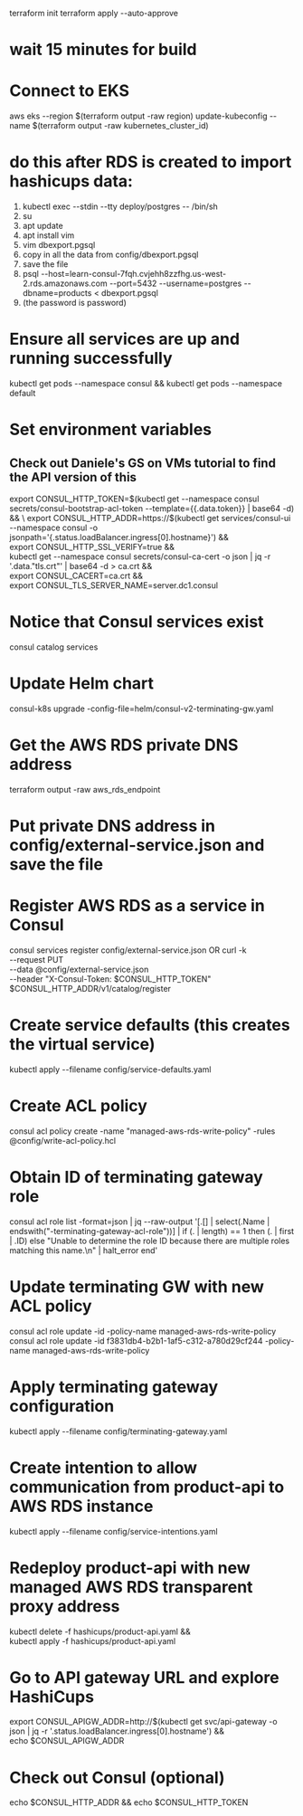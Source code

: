 terraform init
terraform apply --auto-approve
# wait 15 minutes for build

# Connect to EKS
aws eks --region $(terraform output -raw region) update-kubeconfig --name $(terraform output -raw kubernetes_cluster_id)

# do this after RDS is created to import hashicups data: 
1. kubectl exec --stdin --tty deploy/postgres -- /bin/sh
2. su
3. apt update
4. apt install vim
5. vim dbexport.pgsql
6. copy in all the data from config/dbexport.pgsql
7. save the file
8. psql --host=learn-consul-7fqh.cvjehh8zzfhg.us-west-2.rds.amazonaws.com --port=5432 --username=postgres --dbname=products < dbexport.pgsql
9. (the password is password)

# Ensure all services are up and running successfully
kubectl get pods --namespace consul && kubectl get pods --namespace default

# Set environment variables
## Check out Daniele's GS on VMs tutorial to find the API version of this
export CONSUL_HTTP_TOKEN=$(kubectl get --namespace consul secrets/consul-bootstrap-acl-token --template={{.data.token}} | base64 -d) && \
export CONSUL_HTTP_ADDR=https://$(kubectl get services/consul-ui --namespace consul -o jsonpath='{.status.loadBalancer.ingress[0].hostname}') && \
export CONSUL_HTTP_SSL_VERIFY=true && \
kubectl get --namespace consul secrets/consul-ca-cert -o json | jq -r '.data."tls.crt"' | base64 -d > ca.crt && \
export CONSUL_CACERT=ca.crt && \
export CONSUL_TLS_SERVER_NAME=server.dc1.consul

# Notice that Consul services exist
consul catalog services

# Update Helm chart
consul-k8s upgrade -config-file=helm/consul-v2-terminating-gw.yaml

# Get the AWS RDS private DNS address
terraform output -raw aws_rds_endpoint

# Put private DNS address in config/external-service.json and save the file

# Register AWS RDS as a service in Consul
consul services register config/external-service.json
OR
curl -k \
    --request PUT \
    --data @config/external-service.json \
    --header "X-Consul-Token: $CONSUL_HTTP_TOKEN" \
    $CONSUL_HTTP_ADDR/v1/catalog/register

# Create service defaults (this creates the virtual service)
kubectl apply --filename config/service-defaults.yaml

# Create ACL policy
consul acl policy create -name "managed-aws-rds-write-policy" -rules @config/write-acl-policy.hcl

# Obtain ID of terminating gateway role
consul acl role list -format=json | jq --raw-output '[.[] | select(.Name | endswith("-terminating-gateway-acl-role"))] | if (. | length) == 1 then (. | first | .ID) else "Unable to determine the role ID because there are multiple roles matching this name.\n" | halt_error end'

# Update terminating GW with new ACL policy
consul acl role update -id <role id> -policy-name managed-aws-rds-write-policy
consul acl role update -id f3831db4-b2b1-1af5-c312-a780d29cf244 -policy-name managed-aws-rds-write-policy

# Apply terminating gateway configuration
kubectl apply --filename config/terminating-gateway.yaml

# Create intention to allow communication from product-api to AWS RDS instance
kubectl apply --filename config/service-intentions.yaml

# Redeploy product-api with new managed AWS RDS transparent proxy address
kubectl delete -f hashicups/product-api.yaml && \
kubectl apply -f hashicups/product-api.yaml

# Go to API gateway URL and explore HashiCups
export CONSUL_APIGW_ADDR=http://$(kubectl get svc/api-gateway -o json | jq -r '.status.loadBalancer.ingress[0].hostname') && \
echo $CONSUL_APIGW_ADDR

# Check out Consul (optional)
echo $CONSUL_HTTP_ADDR && echo $CONSUL_HTTP_TOKEN